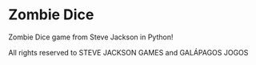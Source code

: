# Zombie Dice
Zombie Dice game from Steve Jackson in Python! 

All rights reserved to STEVE JACKSON GAMES and GALÁPAGOS JOGOS 
